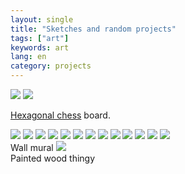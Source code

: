 ```yaml
---
layout: single
title: "Sketches and random projects"
tags: ["art"]
keywords: art
lang: en
category: projects
---
```


<img src="assets/img/art/calvin_and_hobbes.JPG" />

<img src="assets/img/art/chess.jpg" />
<br />

[Hexagonal chess](https://en.wikipedia.org/wiki/Hexagonal_chess) board.

<img src="assets/img/art/donut.jpg" />

<img src="assets/img/art/doodle_1.jpg" />

<img src="assets/img/art/gorilla.jpg" />

<img src="assets/img/art/photo.PNG" />

<img src="assets/img/art/senor_citizen.jpg" />

<img src="assets/img/art/skull.jpg" />

<img src="assets/img/art/space_boi.jpg" />

<img src="assets/img/art/pokemon.JPG" />

<img src="assets/img/art/pokemon_go.JPG" />

<img src="assets/img/art/weasel.JPG" />

<img src="assets/img/art/splenda.JPG" />

<img src="assets/img/art/darwin.JPG" />

<img src="assets/img/art/mural.jpg" />
<br />
Wall mural

<img src="assets/img/art/wood.JPG" />
<br />
Painted wood thingy
